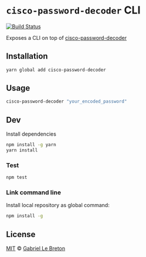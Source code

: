 # `cisco-password-decoder` CLI

[![Build Status](https://travis-ci.org/GabLeRoux/cisco-password-decoder-cli.svg?branch=master)](https://travis-ci.org/GabLeRoux/cisco-password-decoder-cli)

Exposes a CLI on top of [cisco-password-decoder](https://github.com/artemkin/cisco-password-decoder)

## Installation

```bash
yarn global add cisco-password-decoder
```

## Usage

```bash
cisco-password-decoder "your_encoded_password"
```

## Dev

Install dependencies

```bash
npm install -g yarn
yarn install
```

### Test

```bash
npm test
```

### Link command line

Install local repository as global command:

```bash
npm install -g
```

## License

[MIT](LICENSE.md) © [Gabriel Le Breton](https://gableroux.com)
